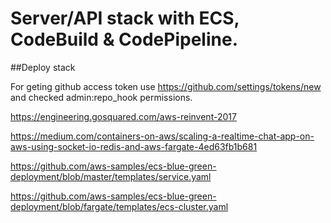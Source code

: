 # Server/API stack with ECS, CodeBuild & CodePipeline.

##Deploy stack

For geting github access token use https://github.com/settings/tokens/new and checked admin:repo_hook permissions.



https://engineering.gosquared.com/aws-reinvent-2017

https://medium.com/containers-on-aws/scaling-a-realtime-chat-app-on-aws-using-socket-io-redis-and-aws-fargate-4ed63fb1b681

https://github.com/aws-samples/ecs-blue-green-deployment/blob/master/templates/service.yaml



https://github.com/aws-samples/ecs-blue-green-deployment/blob/fargate/templates/ecs-cluster.yaml